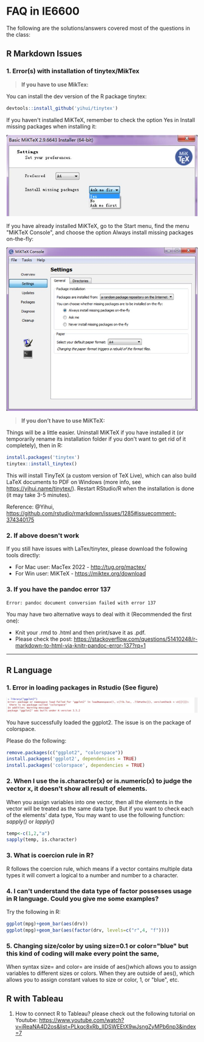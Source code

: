 # FAQ in IE6600

The following are the solutions/answers covered most of the questions in the class:

## R Markdown Issues
### 1. Error(s) with installation of tinytex/MikTex

> **If you have to use MikTex:**

You can install the dev version of the R package tinytex:

```r
devtools::install_github('yihui/tinytex')
```

If you haven't installed MiKTeX, remember to check the option Yes in Install missing packages when installing it:

<p align="center">
  <img src="img/faq/1.jpg"/>
</p>

If you have already installed MiKTeX, go to the Start menu, find the menu "MiKTeX Console", and choose the option Always install missing packages on-the-fly:

<p align="center">
  <img src="img/faq/2.jpg"/>
</p>

> **If you don’t have to use MiKTeX:**


Things will be a little easier. Uninstall MiKTeX if you have installed it (or temporarily rename its installation folder if you don't want to get rid of it completely), then in R:

```r
install.packages('tinytex')
tinytex::install_tinytex()
```

This will install TinyTeX (a custom version of TeX Live), which can also build LaTeX documents to PDF on Windows (more info, see <https://yihui.name/tinytex/>). Restart RStudio/R when the installation is done (it may take 3-5 minutes).

Reference: @Yihui, <https://github.com/rstudio/rmarkdown/issues/1285#issuecomment-374340175>


### 2. If above doesn't work

If you still have issues with LaTex/tinytex, please download the following tools directly:

- For Mac user: MacTex 2022 - <http://tug.org/mactex/>
- For Win user: MiKTeX - <https://miktex.org/download>



### 3. If you have the pandoc error 137

```
Error: pandoc document conversion failed with error 137
```

You may have two alternative ways to deal with it (Recommended the first one):
-	Knit your .rmd to .html and then print/save it as .pdf.
-	Please check the post: <https://stackoverflow.com/questions/51410248/r-markdown-to-html-via-knitr-pandoc-error-137?rq=1>

***

## R Language
### 1.	Error in loading packages in Rstudio (See figure)

<p aligh="center">
  <img src="img/faq/3.jpg">
</p>

You have successfully loaded the ggplot2. The issue is on the package of colorspace.

Please do the following:

```r
remove.packages(c("ggplot2", "colorspace"))
install.packages('ggplot2', dependencies = TRUE)
install.packages('colorspace', dependencies = TRUE)
```


### 2.	When I use the is.character(x) or is.numeric(x) to judge the vector x, it doesn't show all result of elements.
When you assign variables into one vector, then all the elements in the vector will be treated as the same data type. But if you want to check each of the elements' data type, You may want to use the following function: *sapply()* or *lapply()*


```r
temp<-c(1,2,"a")
sapply(temp, is.character)
```

### 3.	What is coercion rule in R?
R follows the coercion rule, which means if a vector contains multiple data types it will convert a logical to a number and number to a character.

### 4.	I can't understand the data type of factor possesses usage in R language. Could you give me some examples?
Try the following in R:

```r
ggplot(mpg)+geom_bar(aes(drv))
ggplot(mpg)+geom_bar(aes(factor(drv, levels=c("r",4, "f"))))
```

### 5.	Changing size/color by using size=0.1 or color="blue" but this kind of coding will make every point the same,
When syntax size= and color= are inside of aes()which allows you to assign variables to different sizes or colors. When they are outside of aes(), which allows you to assign constant values to size or color, 1, or "blue", etc.
 
## R with Tableau
1.	How to connect R to Tableau?
please check out the following tutorial on Youtube: <https://www.youtube.com/watch?v=iReaNA4D2os&list=PLkqc8xRb_lIDSWEEtX9wJsngZyMPb6np3&index=7>
